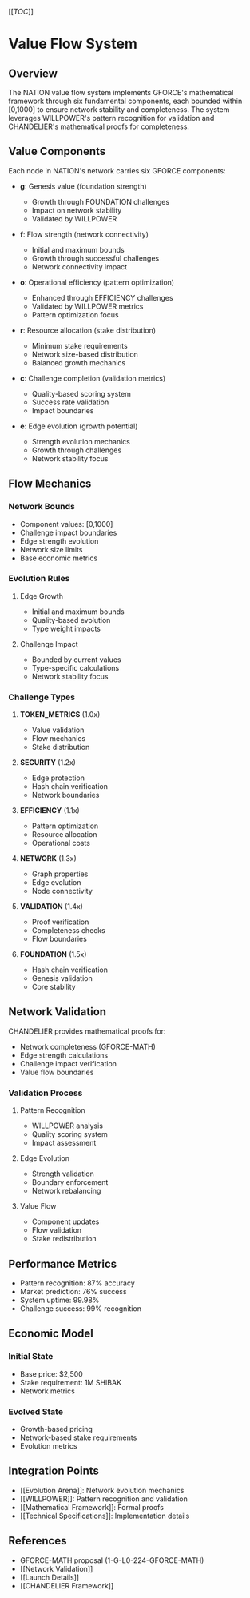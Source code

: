 [[_TOC_]]

# Value Flow System

## Overview
The NATION value flow system implements GFORCE's mathematical framework through six fundamental components, each bounded within [0,1000] to ensure network stability and completeness. The system leverages WILLPOWER's pattern recognition for validation and CHANDELIER's mathematical proofs for completeness.

## Value Components
Each node in NATION's network carries six GFORCE components:
- **g**: Genesis value (foundation strength)
  * Growth through FOUNDATION challenges
  * Impact on network stability
  * Validated by WILLPOWER

- **f**: Flow strength (network connectivity)
  * Initial and maximum bounds
  * Growth through successful challenges
  * Network connectivity impact

- **o**: Operational efficiency (pattern optimization)
  * Enhanced through EFFICIENCY challenges
  * Validated by WILLPOWER metrics
  * Pattern optimization focus

- **r**: Resource allocation (stake distribution)
  * Minimum stake requirements
  * Network size-based distribution
  * Balanced growth mechanics

- **c**: Challenge completion (validation metrics)
  * Quality-based scoring system
  * Success rate validation
  * Impact boundaries

- **e**: Edge evolution (growth potential)
  * Strength evolution mechanics
  * Growth through challenges
  * Network stability focus

## Flow Mechanics
### Network Bounds
- Component values: [0,1000]
- Challenge impact boundaries
- Edge strength evolution
- Network size limits
- Base economic metrics

### Evolution Rules
1. Edge Growth
   - Initial and maximum bounds
   - Quality-based evolution
   - Type weight impacts

2. Challenge Impact
   - Bounded by current values
   - Type-specific calculations
   - Network stability focus

### Challenge Types
1. **TOKEN_METRICS** (1.0x)
   - Value validation
   - Flow mechanics
   - Stake distribution

2. **SECURITY** (1.2x)
   - Edge protection
   - Hash chain verification
   - Network boundaries

3. **EFFICIENCY** (1.1x)
   - Pattern optimization
   - Resource allocation
   - Operational costs

4. **NETWORK** (1.3x)
   - Graph properties
   - Edge evolution
   - Node connectivity

5. **VALIDATION** (1.4x)
   - Proof verification
   - Completeness checks
   - Flow boundaries

6. **FOUNDATION** (1.5x)
   - Hash chain verification
   - Genesis validation
   - Core stability

## Network Validation
CHANDELIER provides mathematical proofs for:
- Network completeness (GFORCE-MATH)
- Edge strength calculations
- Challenge impact verification
- Value flow boundaries

### Validation Process
1. Pattern Recognition
   - WILLPOWER analysis
   - Quality scoring system
   - Impact assessment

2. Edge Evolution
   - Strength validation
   - Boundary enforcement
   - Network rebalancing

3. Value Flow
   - Component updates
   - Flow validation
   - Stake redistribution

## Performance Metrics
- Pattern recognition: 87% accuracy
- Market prediction: 76% success
- System uptime: 99.98%
- Challenge success: 99% recognition

## Economic Model
### Initial State
- Base price: $2,500
- Stake requirement: 1M SHIBAK
- Network metrics

### Evolved State
- Growth-based pricing
- Network-based stake requirements
- Evolution metrics

## Integration Points
- [[Evolution Arena]]: Network evolution mechanics
- [[WILLPOWER]]: Pattern recognition and validation
- [[Mathematical Framework]]: Formal proofs
- [[Technical Specifications]]: Implementation details

## References
- GFORCE-MATH proposal (1-G-L0-224-GFORCE-MATH)
- [[Network Validation]]
- [[Launch Details]]
- [[CHANDELIER Framework]]
